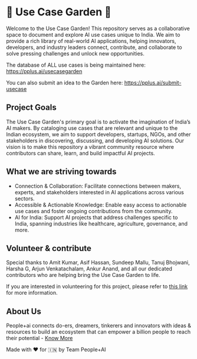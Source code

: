 
# 🌱 Use Case Garden 🌱

Welcome to the Use Case Garden! This repository serves as a collaborative space to document and explore AI use cases unique to India. We aim to provide a rich library of real-world AI applications, helping innovators, developers, and industry leaders connect, contribute, and collaborate to solve pressing challenges and unlock new opportunities.

The database of ALL use cases is being maintained here: https://pplus.ai/usecasegarden 

You can also submit an idea to the Garden here: https://pplus.ai/submit-usecase

## Project Goals

The Use Case Garden's primary goal is to activate the imagination of India’s AI makers. By cataloging use cases that are relevant and unique to the Indian ecosystem, we aim to support developers, startups, NGOs, and other stakeholders in discovering, discussing, and developing AI solutions. Our vision is to make this repository a vibrant community resource where contributors can share, learn, and build impactful AI projects.

## What we are striving towards 

- Connection & Collaboration: Facilitate connections between makers, experts, and stakeholders interested in AI applications across various sectors.
- Accessible & Actionable Knowledge: Enable easy access to actionable use cases and foster ongoing contributions from the community.
- AI for India: Support AI projects that address challenges specific to India, spanning industries like healthcare, agriculture, governance, and more.

## Volunteer & contribute

Special thanks to Amit Kumar, Asif Hassan, Sundeep Mallu, Tanuj Bhojwani, Harsha G, Arjun Venkatachalam, Ankur Anand, and all our dedicated contributors who are helping bring the Use Case Garden to life.

If you are interested in volunteering for this project, please refer to [this link](https://peopleplus.ai/volunteer) for more information. 

## About Us

People+ai connects do-ers, dreamers, tinkerers and innovators with ideas & resources to build an ecosystem that can empower a billion people to reach their potential - [Know More](https://peopleplus.ai/)

Made with ♥️ for 🇮🇳 by Team People+AI

